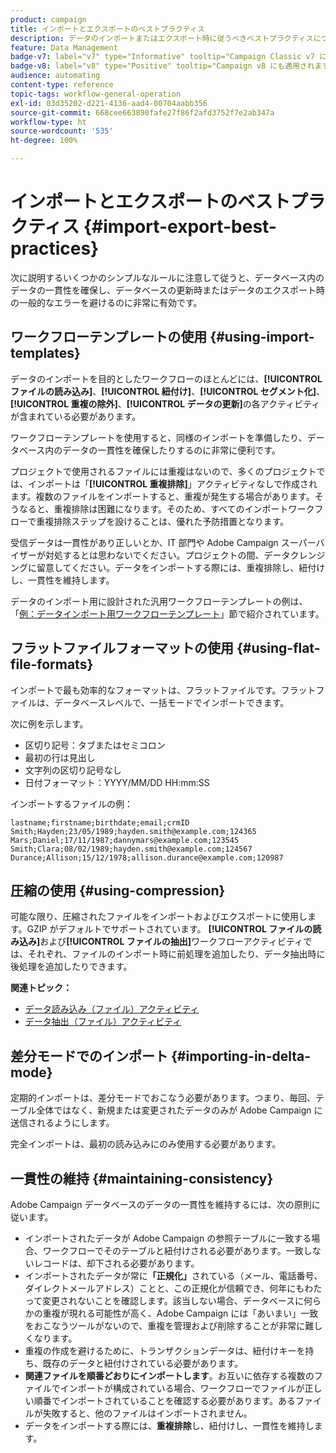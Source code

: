 ```yaml
---
product: campaign
title: インポートとエクスポートのベストプラクティス
description: データのインポートまたはエクスポート時に従うべきベストプラクティスについて詳しく学ぶ
feature: Data Management
badge-v7: label="v7" type="Informative" tooltip="Campaign Classic v7 に適用されます"
badge-v8: label="v8" type="Positive" tooltip="Campaign v8 にも適用されます"
audience: automating
content-type: reference
topic-tags: workflow-general-operation
exl-id: 03d35202-d221-4136-aad4-00704aabb356
source-git-commit: 668cee663890fafe27f86f2afd3752f7e2ab347a
workflow-type: ht
source-wordcount: '535'
ht-degree: 100%

---
```


# インポートとエクスポートのベストプラクティス {#import-export-best-practices}



次に説明するいくつかのシンプルなルールに注意して従うと、データベース内のデータの一貫性を確保し、データベースの更新時またはデータのエクスポート時の一般的なエラーを避けるのに非常に有効です。

## ワークフローテンプレートの使用 {#using-import-templates}

データのインポートを目的としたワークフローのほとんどには、**[!UICONTROL ファイルの読み込み]**、**[!UICONTROL 紐付け]**、**[!UICONTROL セグメント化]**、**[!UICONTROL 重複の除外]**、**[!UICONTROL データの更新]**&#x200B;の各アクティビティが含まれている必要があります。

ワークフローテンプレートを使用すると、同様のインポートを準備したり、データベース内のデータの一貫性を確保したりするのに非常に便利です。

プロジェクトで使用されるファイルには重複はないので、多くのプロジェクトでは、インポートは「**[!UICONTROL 重複排除]**」アクティビティなしで作成されます。複数のファイルをインポートすると、重複が発生する場合があります。そうなると、重複排除は困難になります。そのため、すべてのインポートワークフローで重複排除ステップを設けることは、優れた予防措置となります。

受信データは一貫性があり正しいとか、IT 部門や Adobe Campaign スーパーバイザーが対処するとは思わないでください。プロジェクトの間、データクレンジングに留意してください。データをインポートする際には、重複排除し、紐付けし、一貫性を維持します。

データのインポート用に設計された汎用ワークフローテンプレートの例は、「[例：データインポート用ワークフローテンプレート](../../platform/using/creating-import-export-templates.md)」節で紹介されています。

## フラットファイルフォーマットの使用 {#using-flat-file-formats}

インポートで最も効率的なフォーマットは、フラットファイルです。フラットファイルは、データベースレベルで、一括モードでインポートできます。

次に例を示します。

* 区切り記号：タブまたはセミコロン
* 最初の行は見出し
* 文字列の区切り記号なし
* 日付フォーマット：YYYY/MM/DD HH:mm:SS

インポートするファイルの例：

```
lastname;firstname;birthdate;email;crmID
Smith;Hayden;23/05/1989;hayden.smith@example.com;124365
Mars;Daniel;17/11/1987;dannymars@example.com;123545
Smith;Clara;08/02/1989;hayden.smith@example.com;124567
Durance;Allison;15/12/1978;allison.durance@example.com;120987
```

## 圧縮の使用 {#using-compression}

可能な限り、圧縮されたファイルをインポートおよびエクスポートに使用します。GZIP がデフォルトでサポートされています。 **[!UICONTROL ファイルの読み込み]**&#x200B;および&#x200B;**[!UICONTROL ファイルの抽出]**&#x200B;ワークフローアクティビティでは、それぞれ、ファイルのインポート時に前処理を追加したり、データ抽出時に後処理を追加したりできます。

**関連トピック：**

* [データ読み込み（ファイル）アクティビティ](../../workflow/using/data-loading-file.md)
* [データ抽出（ファイル）アクティビティ](../../workflow/using/extraction-file.md)

## 差分モードでのインポート {#importing-in-delta-mode}

定期的インポートは、差分モードでおこなう必要があります。つまり、毎回、テーブル全体ではなく、新規または変更されたデータのみが Adobe Campaign に送信されるようにします。

完全インポートは、最初の読み込みにのみ使用する必要があります。

## 一貫性の維持 {#maintaining-consistency}

Adobe Campaign データベースのデータの一貫性を維持するには、次の原則に従います。

* インポートされたデータが Adobe Campaign の参照テーブルに一致する場合、ワークフローでそのテーブルと紐付けされる必要があります。一致しないレコードは、却下される必要があります。
* インポートされたデータが常に&#x200B;**「正規化」**&#x200B;されている（メール、電話番号、ダイレクトメールアドレス）ことと、この正規化が信頼でき、何年にもわたって変更されないことを確認します。該当しない場合、データベースに何らかの重複が現れる可能性が高く、Adobe Campaign には「あいまい」一致をおこなうツールがないので、重複を管理および削除することが非常に難しくなります。
* 重複の作成を避けるために、トランザクションデータは、紐付けキーを持ち、既存のデータと紐付けされている必要があります。
* **関連ファイルを順番どおりにインポートします**。お互いに依存する複数のファイルでインポートが構成されている場合、ワークフローでファイルが正しい順番でインポートされていることを確認する必要があります。あるファイルが失敗すると、他のファイルはインポートされません。
* データをインポートする際には、**重複排除**&#x200B;し、紐付けし、一貫性を維持します。
